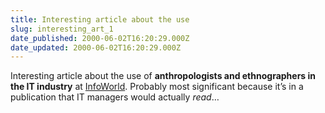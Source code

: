 ```yaml
---
title: Interesting article about the use
slug: interesting_art_1
date_published: 2000-06-02T16:20:29.000Z
date_updated: 2000-06-02T16:20:29.000Z
---
```


Interesting article about the use of **anthropologists and ethnographers in the IT industry** at [InfoWorld](http://www.infoworld.com/articles/hn/xml/00/05/29/000529hnhuman.xml). Probably most significant because it’s in a publication that IT managers would actually *read*…
